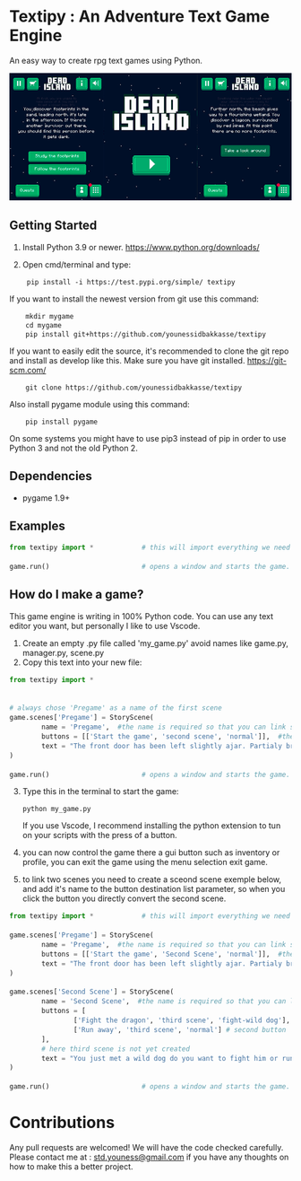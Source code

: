 # Textipy : An Adventure Text Game Engine
An easy way to create rpg text games using Python.

![Banner](/docs/home.png)


## Getting Started
1) Install Python 3.9 or newer. https://www.python.org/downloads/

2) Open cmd/terminal and type:

        pip install -i https://test.pypi.org/simple/ textipy

If you want to install the newest version from git use this command:

        mkdir mygame
        cd mygame
        pip install git+https://github.com/younessidbakkasse/textipy



If you want to easily edit the source, it's recommended to clone the git
repo and install as develop like this. Make sure you have git installed. https://git-scm.com/

        git clone https://github.com/younessidbakkasse/textipy

Also install pygame module using this command:

        pip install pygame


On some systems you might have to use pip3 instead of pip in order to use Python 3 and not the old Python 2.


## Dependencies
  * pygame 1.9+
  
  
## Examples
``` python
from textipy import *            # this will import everything we need from the engine manager with just one line.

game.run()                       # opens a window and starts the game.
```


## How do I make a game?
This game engine is writing in 100% Python code. You can use any text editor you want, but personally I like to use Vscode.
1) Create an empty .py file called 'my_game.py' avoid names like game.py, manager.py, scene.py
2) Copy this text into your new file:
``` python
from textipy import *          


# always chose 'Pregame' as a name of the first scene
game.scenes['Pregame'] = StoryScene(
        name = 'Pregame',  #the name is required so that you can link scenes with each others.
        buttons = [['Start the game', 'second scene', 'normal']],  #the first element is the text on the button
        text = "The front door has been left slightly ajar. Partialy broken, it may have been opened by force." # the scene text
)

game.run()                       # opens a window and starts the game.
```

3) Type this in the terminal to start the game:

       python my_game.py
   If you use Vscode, I recommend installing the python extension to tun on your scripts with the press of a button.

4) you can now control the game there a gui button such as inventory or profile, you can exit the game using the menu
selection exit game.

5) to link two scenes you need to create a sceond scene exemple below, and add it's name to the button destination list parameter, so when you click the button you directly convert the second scene.

``` python
from textipy import *            # this will import everything we need from the engine manager with just one line.

game.scenes['Pregame'] = StoryScene(
        name = 'Pregame',  #the name is required so that you can link scenes with each others.
        buttons = [['Start the game', 'Second Scene', 'normal']],  #the first element is the text on the button
        text = "The front door has been left slightly ajar. Partialy broken, it may have been opened by force." # the scene text
)

game.scenes['Second Scene'] = StoryScene(
        name = 'Second Scene',  #the name is required so that you can link scenes with each others.
        buttons = [
                ['Fight the dragon', 'third scene', 'fight-wild dog'], #first button
                ['Run away', 'third scene', 'normal'] # second button
        ],  
        # here third scene is not yet created
        text = "You just met a wild dog do you want to fight him or run away" # the scene text
)

game.run()                       # opens a window and starts the game.
```

# Contributions
Any pull requests are welcomed! We will have the code checked carefully. Please contact me at : std.youness@gmail.com if you have any thoughts on how to make this a better project.